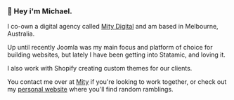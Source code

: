 <h3>👋  Hey i'm Michael.</h3>
<p>I co-own a digital agency called <a href="https://www.mity.com.au" target="_blank">Mity Digital</a> and am based in Melbourne, Australia.</p>
<p>Up until recently Joomla was my main focus and platform of choice for building websites, but lately I have been getting into Statamic, and loving it.</p>
<p>I also work with Shopify creating custom themes for our clients.</p>
<p>You contact me over at <a href="https://www.mity.com.au" target="_blank">Mity</a> if you're looking to work together, or check out my <a href="https://www.michaelscruse.com" target="_blank">personal website</a> where you'll find random ramblings.</p>
